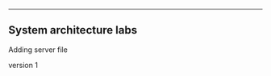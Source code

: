 ------------------------------------
System architecture labs
------------------------------------

Adding server file

version 1